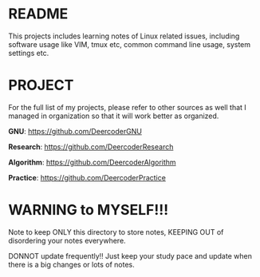 README
=======

This projects includes learning notes of Linux related issues, including software usage like VIM, tmux etc, common command line usage, system settings etc.


PROJECT
======

For the full list of my projects, please refer to other sources as well that I managed in organization so that it will work better as organized.

**GNU**: https://github.com/DeercoderGNU

**Research**: https://github.com/DeercoderResearch

**Algorithm**: https://github.com/DeercoderAlgorithm

**Practice**: https://github.com/DeercoderPractice



WARNING to MYSELF!!!
=====

Note to keep ONLY this directory to store notes, KEEPING OUT of disordering your notes everywhere.

DONNOT update frequently!! Just keep your study pace and update when there is a big changes or lots of notes.
